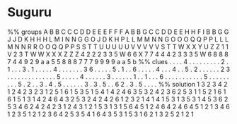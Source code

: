 # Suguru

<!-- %% svg-grid: none -->

<div id = "suguru" data-type = "suguru">
%% groups
A B B C C C D D E E E F F F
A B B G C C D D E E H H F I
B B G G J J D K H H H L M I
N N G G O J D K H P L L M M
N N G O O O Q Q P P L L L M
N N R R O O Q Q P P S S T T
U U U U U V V V V V S T T W
X X Y U Z Z 1 1 V 2 3 T W W
X X X Z Z Z 4 2 2 2 3 3 5 W
6 6 X 7 7 4 4 4 2 3 3 3 5 W
6 8 8 8 7 4 4 9 2 9 a a 5 5
8 8 8 7 7 7 9 9 9 9 a a 5 b
%% clues
. . . . 4 . . . . . . . . .
2 . 1 . . . 3 . 1 . . . . .
4 . . . . . . . 3 6 . . . .
. 5 . 1 . . 6 . . . . . 4 .
. . 4 . . 5 . 2 . . . . . .
2 3 . . . . . . . . . . . .
. . 5 . . . . . 4 . . . . .
. 3 . . . . . . 1 . . 1 . .
. 6 . . . . . . . . . . . 5
. . . . . . . . . 5 . 2 . . 
3 . 4 . 5 . . . . . . 3 . 3
. 5 . . 6 2 . 3 . 5 . . . .
%% solution
1 3 2 3 4 2 1 2 4 2 3 2 3 1 
2 5 1 6 1 5 3 5 1 5 4 1 4 2 
4 6 3 5 3 2 4 2 3 6 2 5 3 1 
1 5 2 1 6 1 6 1 5 1 3 1 4 2 
4 6 4 3 2 5 3 2 4 2 4 2 6 1 
2 3 2 1 4 1 4 1 5 3 1 3 5 3 
1 4 5 3 6 2 5 3 4 6 2 4 2 4 
2 3 1 2 4 3 1 2 1 5 3 1 3 1 
5 6 4 5 1 2 4 6 4 2 4 6 4 5 
1 2 1 3 4 6 1 2 3 5 1 2 1 2 
3 6 4 2 5 3 5 4 1 6 4 3 5 3 
1 5 3 1 6 2 1 3 2 5 2 1 2 1
</div>
